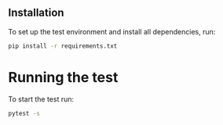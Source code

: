 ## Installation

To set up the test environment and install all dependencies, run:

```bash
pip install -r requirements.txt
```

# Running the test

To start the test run:

```bash
pytest -s
```
